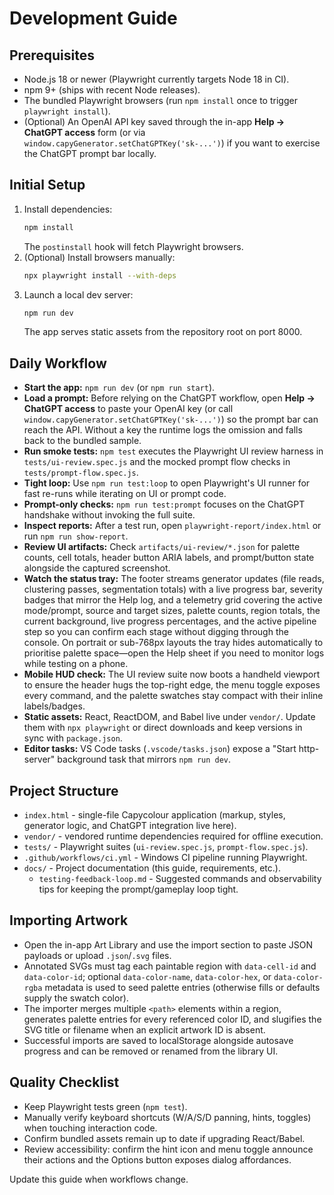 # Development Guide

## Prerequisites
- Node.js 18 or newer (Playwright currently targets Node 18 in CI).
- npm 9+ (ships with recent Node releases).
- The bundled Playwright browsers (run `npm install` once to trigger `playwright install`).
- (Optional) An OpenAI API key saved through the in-app **Help → ChatGPT access** form (or via `window.capyGenerator.setChatGPTKey('sk-...')`) if you want to exercise the ChatGPT prompt bar locally.

## Initial Setup
1. Install dependencies:
   ```bash
   npm install
   ```
   The `postinstall` hook will fetch Playwright browsers.
2. (Optional) Install browsers manually:
   ```bash
   npx playwright install --with-deps
   ```
3. Launch a local dev server:
   ```bash
   npm run dev
   ```
   The app serves static assets from the repository root on port 8000.

## Daily Workflow
- **Start the app:** `npm run dev` (or `npm run start`).
- **Load a prompt:** Before relying on the ChatGPT workflow, open **Help → ChatGPT access** to paste your OpenAI key (or call `window.capyGenerator.setChatGPTKey('sk-...')`) so the prompt bar can reach the API. Without a key the runtime logs the omission and falls back to the bundled sample.
- **Run smoke tests:** `npm test` executes the Playwright UI review harness in `tests/ui-review.spec.js` and the mocked prompt
  flow checks in `tests/prompt-flow.spec.js`.
- **Tight loop:** Use `npm run test:loop` to open Playwright's UI runner for fast re-runs while iterating on UI or prompt code.
- **Prompt-only checks:** `npm run test:prompt` focuses on the ChatGPT handshake without invoking the full suite.
- **Inspect reports:** After a test run, open `playwright-report/index.html` or run `npm run show-report`.
- **Review UI artifacts:** Check `artifacts/ui-review/*.json` for palette counts, cell totals, header button ARIA labels, and prompt/button state alongside the captured screenshot.
- **Watch the status tray:** The footer streams generator updates (file reads, clustering passes, segmentation totals) with a live progress bar, severity badges that mirror the Help log, and a telemetry grid covering the active mode/prompt, source and target sizes, palette counts, region totals, the current background, live progress percentages, and the active pipeline step so you can confirm each stage without digging through the console. On portrait or sub-768px layouts the tray hides automatically to prioritise palette space—open the Help sheet if you need to monitor logs while testing on a phone.
- **Mobile HUD check:** The UI review suite now boots a handheld viewport to ensure the header hugs the top-right edge, the menu toggle exposes every command, and the palette swatches stay compact with their inline labels/badges.
- **Static assets:** React, ReactDOM, and Babel live under `vendor/`. Update them with `npx playwright` or direct downloads and keep versions in sync with `package.json`.
- **Editor tasks:** VS Code tasks (`.vscode/tasks.json`) expose a "Start http-server" background task that mirrors `npm run dev`.

## Project Structure
- `index.html` - single-file Capycolour application (markup, styles, generator logic, and ChatGPT integration live here).
- `vendor/` - vendored runtime dependencies required for offline execution.
- `tests/` - Playwright suites (`ui-review.spec.js`, `prompt-flow.spec.js`).
- `.github/workflows/ci.yml` - Windows CI pipeline running Playwright.
- `docs/` - Project documentation (this guide, requirements, etc.).
  - `testing-feedback-loop.md` - Suggested commands and observability tips for keeping the prompt/gameplay loop tight.

## Importing Artwork
- Open the in-app Art Library and use the import section to paste JSON payloads or upload `.json`/`.svg` files.
- Annotated SVGs must tag each paintable region with `data-cell-id` and `data-color-id`; optional `data-color-name`, `data-color-hex`, or `data-color-rgba` metadata is used to seed palette entries (otherwise fills or defaults supply the swatch color).
- The importer merges multiple `<path>` elements within a region, generates palette entries for every referenced color ID, and slugifies the SVG title or filename when an explicit artwork ID is absent.
- Successful imports are saved to localStorage alongside autosave progress and can be removed or renamed from the library UI.

## Quality Checklist
- Keep Playwright tests green (`npm test`).
- Manually verify keyboard shortcuts (W/A/S/D panning, hints, toggles) when touching interaction code.
- Confirm bundled assets remain up to date if upgrading React/Babel.
- Review accessibility: confirm the hint icon and menu toggle announce their actions and the Options button exposes dialog affordances.

Update this guide when workflows change.

